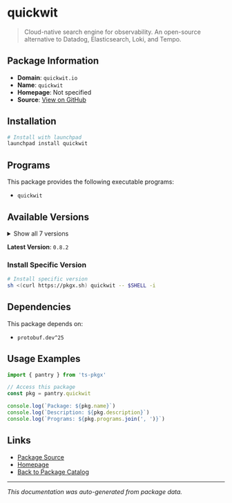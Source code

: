# quickwit

> Cloud-native search engine for observability. An open-source alternative to Datadog, Elasticsearch, Loki, and Tempo.

## Package Information

- **Domain**: `quickwit.io`
- **Name**: `quickwit`
- **Homepage**: Not specified
- **Source**: [View on GitHub](https://github.com/pkgxdev/pantry/tree/main/projects/quickwit.io/package.yml)

## Installation

```bash
# Install with launchpad
launchpad install quickwit
```

## Programs

This package provides the following executable programs:

- `quickwit`

## Available Versions

<details>
<summary>Show all 7 versions</summary>

- `0.8.2`, `0.8.1`, `0.8.0`, `0.7.1`, `0.7.0`
- `0.6.5`, `0.6.4`

</details>

**Latest Version**: `0.8.2`

### Install Specific Version

```bash
# Install specific version
sh <(curl https://pkgx.sh) quickwit -- $SHELL -i
```

## Dependencies

This package depends on:

- `protobuf.dev^25`

## Usage Examples

```typescript
import { pantry } from 'ts-pkgx'

// Access this package
const pkg = pantry.quickwit

console.log(`Package: ${pkg.name}`)
console.log(`Description: ${pkg.description}`)
console.log(`Programs: ${pkg.programs.join(', ')}`)
```

## Links

- [Package Source](https://github.com/pkgxdev/pantry/tree/main/projects/quickwit.io/package.yml)
- [Homepage](#)
- [Back to Package Catalog](../../package-catalog.md)

---

*This documentation was auto-generated from package data.*
